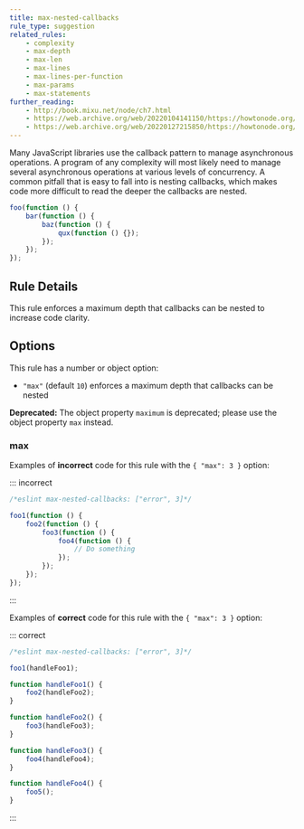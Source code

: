 ```yaml
---
title: max-nested-callbacks
rule_type: suggestion
related_rules:
    - complexity
    - max-depth
    - max-len
    - max-lines
    - max-lines-per-function
    - max-params
    - max-statements
further_reading:
    - http://book.mixu.net/node/ch7.html
    - https://web.archive.org/web/20220104141150/https://howtonode.org/control-flow
    - https://web.archive.org/web/20220127215850/https://howtonode.org/control-flow-part-ii
---
```


Many JavaScript libraries use the callback pattern to manage asynchronous operations. A program of any complexity will most likely need to manage several asynchronous operations at various levels of concurrency. A common pitfall that is easy to fall into is nesting callbacks, which makes code more difficult to read the deeper the callbacks are nested.

```js
foo(function () {
    bar(function () {
        baz(function () {
            qux(function () {});
        });
    });
});
```

## Rule Details

This rule enforces a maximum depth that callbacks can be nested to increase code clarity.

## Options

This rule has a number or object option:

- `"max"` (default `10`) enforces a maximum depth that callbacks can be nested

**Deprecated:** The object property `maximum` is deprecated; please use the object property `max` instead.

### max

Examples of **incorrect** code for this rule with the `{ "max": 3 }` option:

::: incorrect

```js
/*eslint max-nested-callbacks: ["error", 3]*/

foo1(function () {
    foo2(function () {
        foo3(function () {
            foo4(function () {
                // Do something
            });
        });
    });
});
```

:::

Examples of **correct** code for this rule with the `{ "max": 3 }` option:

::: correct

```js
/*eslint max-nested-callbacks: ["error", 3]*/

foo1(handleFoo1);

function handleFoo1() {
    foo2(handleFoo2);
}

function handleFoo2() {
    foo3(handleFoo3);
}

function handleFoo3() {
    foo4(handleFoo4);
}

function handleFoo4() {
    foo5();
}
```

:::
